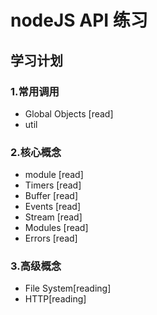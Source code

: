 # nodeJS API 练习

## 学习计划

### 1.常用调用

- Global Objects [read]
- util

### 2.核心概念

- module [read]
- Timers [read]
- Buffer [read]
- Events [read]
- Stream [read]
- Modules [read]
- Errors [read]

### 3.高级概念

- File System[reading]
- HTTP[reading]
